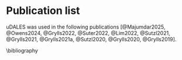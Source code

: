 # Publication list

uDALES was used in the following publications [@Majumdar2025, @Owens2024, @Grylls2022, @Suter2022, @Lim2022, @Sutzl2021, @Grylls2021, @Grylls2021a, @Sutzl2020, @Grylls2020, @Grylls2019].

\bibliography

